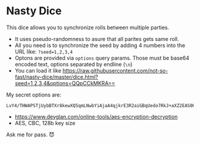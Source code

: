 # Nasty Dice

This dice allows you to synchronize rolls between multiple parties. 

* It uses pseudo-randomness to asure that all parites gets same roll. 
* All you need is to synchronize the seed by adding 4 numbers into the URL like: `?seed=1,2,3,4`
* Optons are provided via `options` query params. Those must be base64 encoded text, options separated by endline (`\n`)
* You can load it like https://raw.githubusercontent.com/not-so-fast/nasty-dice/master/dice.html?seed=1,2,3,4&options=QQpCCkMKRA==

My secret options are:
```
LvY4/THWAPSTjUybBTXr8kewXQ5qmLNwbYiAjaA4qjkrE3R2aiGBqUedo7RkJ+aXZ2EAS0UDbOkKOEgg+v22VRY0uwOw25rTgFA7Or5nGTB60To3MuEoGgOl4nJKhkazIAwLbUHE3Gk2WERL6S7nYy590oxE52x9JWpiO8beZ5r4PmlJJTBLDwCZmjH0h2Gt3fMZunJeI7htbScluiJw4gR8L86FUTth2tV8F5mO+bfm0O9rTk4P+H5x4njxylPYbaxgs6vY5WoUkXiSggqAG/defXJo9WfEelfvaGmDxZV+RfPioyNSZjFFbjsatf8lF0T9DA+S/iCQvYk75EdrkX/rwewouiynAPgE0VrKD0zmQUAKAbZ9vFMoHbmEJxjw8xv+C3JQ/jCtLwrxS54qvMKhkWi/8gvCBQCu+jLa0jQ=
```

* https://www.devglan.com/online-tools/aes-encryption-decryption
* AES, CBC, 128b key size

Ask me for pass. 😈
